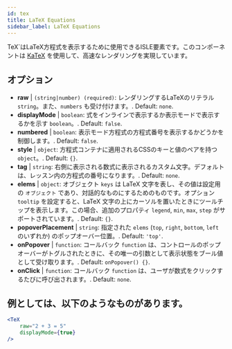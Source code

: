 ```yaml
---
id: tex
title: LaTeX Equations
sidebar_label: LaTeX Equations
---
```


TeX`はLaTeX方程式を表示するために使用できるISLE要素です。このコンポーネントは [KaTeX](https://github.com/Khan/KaTeX) を使用して、高速なレンダリングを実現しています。

## オプション

* __raw__ | `(string|number) (required)`: レンダリングするLaTeXのリテラル `string`。また、`numbers` も受け付けます。. Default: `none`.
* __displayMode__ | `boolean`: 式をインラインで表示するか表示モードで表示するかを示す `boolean`。. Default: `false`.
* __numbered__ | `boolean`: 表示モード方程式の方程式番号を表示するかどうかを制御します。. Default: `false`.
* __style__ | `object`: 方程式コンテナに適用されるCSSのキーと値のペアを持つ `object`。. Default: `{}`.
* __tag__ | `string`: 右側に表示される数式に表示されるカスタム文字。デフォルトは、レッスン内の方程式の番号になります。. Default: `none`.
* __elems__ | `object`: オブジェクト `keys` は LaTeX 文字を表し、その値は設定用の `オブジェクト` であり、対話的なものにするためのものです。オプション `tooltip` を設定すると、LaTeX 文字の上にカーソルを置いたときにツールチップを表示します。この場合、追加のプロパティ `legend`, `min`, `max`, `step` がサポートされています。. Default: `{}`.
* __popoverPlacement__ | `string`: 指定された `elems` (`top`, `right`, `bottom`, `left` のいずれか) のポップオーバー位置。. Default: `'top'`.
* __onPopover__ | `function`: コールバック `function` は、コントロールのポップオーバーがトグルされたときに、その唯一の引数として表示状態をブール値として受け取ります。. Default: `onPopover() {}`.
* __onClick__ | `function`: コールバック `function` は、ユーザが数式をクリックするたびに呼び出されます。. Default: `none`.


## 例としては、以下のようなものがあります。

```jsx live
<TeX
    raw="2 + 3 = 5"
    displayMode={true}
/>
```



